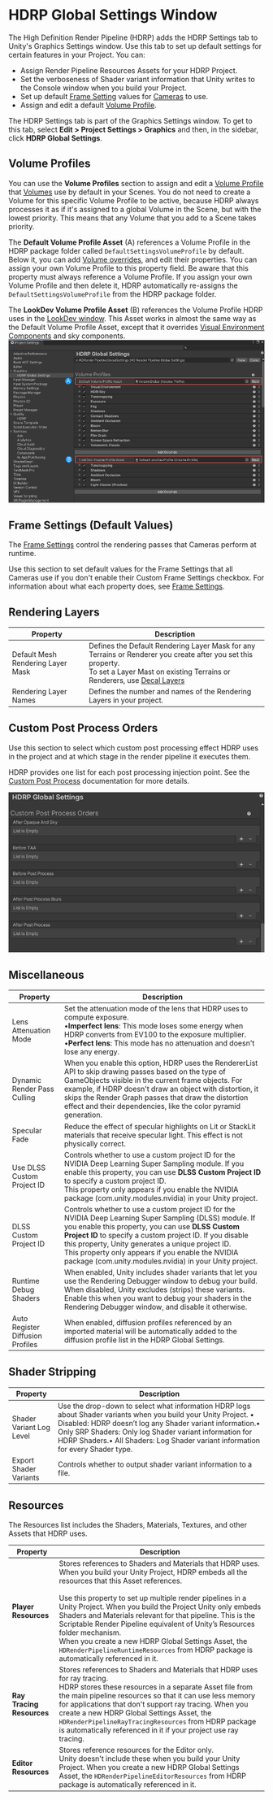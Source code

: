 # HDRP Global Settings Window

The High Definition Render Pipeline (HDRP) adds the HDRP Settings tab to Unity's Graphics Settings window. Use this tab to set up default settings for certain features in your Project. You can:

- Assign Render Pipeline Resources Assets for your HDRP Project.
- Set the verboseness of Shader variant information that Unity writes to the Console window when you build your Project.
- Set up default [Frame Setting](Frame-Settings.md) values for [Cameras](HDRP-Camera.md) to use.
- Assign and edit a default [Volume Profile](Volume-Profile.md).

The HDRP Settings tab is part of the Graphics Settings window. To get to this tab, select **Edit > Project Settings > Graphics** and then, in the sidebar, click **HDRP Global Settings**.

## <a name="volume-profiles"></a> Volume Profiles

You can use the **Volume Profiles** section to assign and edit a [Volume Profile](Volume-Profile.md) that [Volumes](Volumes.md) use by default in your Scenes. You do not need to create a Volume for this specific Volume Profile to be active, because HDRP always processes it as if it's assigned to a global Volume in the Scene, but with the lowest priority. This means that any Volume that you add to a Scene takes priority.

The **Default Volume Profile Asset** (A) references a Volume Profile in the HDRP package folder called `DefaultSettingsVolumeProfile` by default. Below it, you can add [Volume overrides](Volume-Components.md), and edit their properties. You can assign your own Volume Profile to this property field. Be aware that this property must always reference a Volume Profile. If you assign your own Volume Profile and then delete it, HDRP automatically re-assigns the `DefaultSettingsVolumeProfile` from the HDRP package folder.

The **LookDev Volume Profile Asset** (B) references the Volume Profile HDRP uses in the [LookDev window](Look-Dev.md). This Asset works in almost the same way as the Default Volume Profile Asset, except that it overrides [Visual Environment Components](Override-Visual-Environment.md) and sky components.![](Images/HDRPgs_Volume_Profiles.png)

## Frame Settings (Default Values)

The [Frame Settings](Frame-Settings.md) control the rendering passes that Cameras perform at runtime.

Use this section to set default values for the Frame Settings that all Cameras use if you don't enable their Custom Frame Settings checkbox. For information about what each property does, see [Frame Settings](Frame-Settings.md).

## Rendering Layers

| **Property**              | **Description**                                              |
| --------------------------| ------------------------------------------------------------ |
| Default Mesh Rendering Layer Mask | Defines the Default Rendering Layer Mask for any Terrains or Renderer you create after you set this property.<br/> To set a Layer Mast on existing Terrains or Renderers, use [Decal Layers](Decal.md.) |
| Rendering Layer Names     | Defines the number and names of the Rendering Layers in your project. |

## Custom Post Process Orders

Use this section to select which custom post processing effect HDRP uses in the project and at which stage in the render pipeline it executes them.

HDRP provides one list for each post processing injection point. See the [Custom Post Process](Custom-Post-Process.md) documentation for more details.

![](Images/HDRPgs_Custom_PP.png)

## Miscellaneous

| **Property**                     | **Description**                                              |
| -------------------------------- | ------------------------------------------------------------ |
| Lens Attenuation Mode            | Set the attenuation mode of the lens that HDRP uses to compute exposure. <br/> &#8226;**Imperfect lens**: This mode loses some energy when HDRP converts from EV100 to the exposure multiplier.<br/> &#8226;**Perfect lens**: This mode has no attenuation and doesn't lose any energy. |
| Dynamic Render Pass Culling      | When you enable this option, HDRP uses the RendererList API to skip drawing passes based on the type of GameObjects visible in the current frame objects. For example, if HDRP doesn't draw an object with distortion, it skips the Render Graph passes that draw the distortion effect and their dependencies, like the color pyramid generation. |
| Specular Fade                    | Reduce the effect of specular highlights on Lit or StackLit materials that receive specular light. This effect is not physically correct. |
| Use DLSS Custom Project ID       | Controls whether to use a custom project ID for the NVIDIA Deep Learning Super Sampling module. If you enable this property, you can use **DLSS Custom Project ID** to specify a custom project ID.<br/>This property only appears if you enable the NVIDIA package (com.unity.modules.nvidia) in your Unity project. |
| DLSS Custom Project ID           | Controls whether to use a custom project ID for the NVIDIA Deep Learning Super Sampling (DLSS) module. If you enable this property, you can use **DLSS Custom Project ID** to specify a custom project ID. If you disable this property, Unity generates a unique project ID. <br/>This property only appears if you enable the NVIDIA package (com.unity.modules.nvidia) in your Unity project. |
| Runtime Debug Shaders            | When enabled, Unity includes shader variants that let you use the Rendering Debugger window to debug your build. When disabled, Unity excludes (strips) these variants. Enable this when you want to debug your shaders in the Rendering Debugger window, and disable it otherwise. |
| Auto Register Diffusion Profiles | When enabled, diffusion profiles referenced by an imported material will be automatically added to the diffusion profile list in the HDRP Global Settings. |

## Shader Stripping

| **Property**              | **Description**                                              |
| --------------------------| ------------------------------------------------------------ |
| Shader Variant Log Level  | Use the drop-down to select what information HDRP logs about Shader variants when you build your Unity Project. • Disabled: HDRP doesn’t log any Shader variant information.• Only SRP Shaders: Only log Shader variant information for HDRP Shaders.• All Shaders: Log Shader variant information for every Shader type. |
| Export Shader Variants | Controls whether to output shader variant information to a file. |

## Resources

The Resources list includes the Shaders, Materials, Textures, and other Assets that HDRP uses.

| **Property**              | **Description**                                              |
| ------------------------- | ------------------------------------------------------------ |
| **Player Resources**      | Stores references to Shaders and Materials that HDRP uses. When you build your Unity Project, HDRP embeds all the resources that this Asset references.<br/><br/>Use this property to set up multiple render pipelines in a Unity Project. When you build the Project Unity only embeds Shaders and Materials relevant for that pipeline. This is the Scriptable Render Pipeline equivalent of Unity’s Resources folder mechanism.<br/>When you create a new HDRP Global Settings Asset, the `HDRenderPipelineRuntimeResources` from HDRP package is automatically referenced in it. |
| **Ray Tracing Resources** | Stores references to Shaders and Materials that HDRP uses for ray tracing.<br/>HDRP stores these resources in a separate Asset file from the main pipeline resources so that it can use less memory for applications that don't support ray tracing. When you create a new HDRP Global Settings Asset, the `HDRenderPipelineRayTracingResources` from HDRP package is automatically referenced in it if your project use ray tracing. |
| **Editor Resources**      | Stores reference resources for the Editor only.<br/>Unity doesn't include these when you build your Unity Project. When you create a new HDRP Global Settings Asset, the `HDRenderPipelineEditorResources` from HDRP package is automatically referenced in it. |
